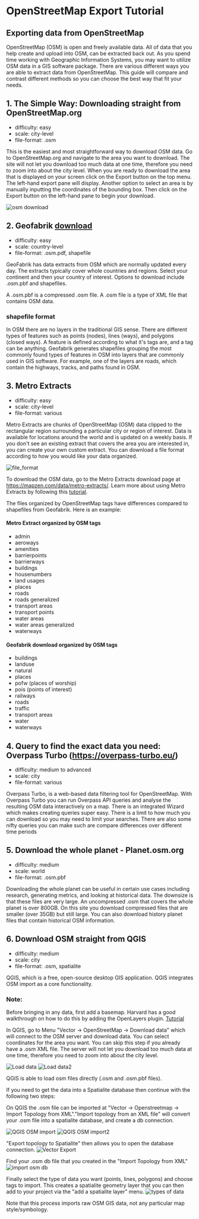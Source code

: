 # OpenStreetMap Export Tutorial

## Exporting data from OpenStreetMap

OpenStreetMap (OSM) is open and freely available data. All of data that you help create and upload into OSM, can be extracted back out. As you spend time working with Geographic Information Systems, you may want to utilize OSM data in a GIS software package. There are various different ways you are able to extract data from OpenStreetMap. This guide will compare and contrast different methods so you can choose the best way that fit your needs.

## 1. The Simple Way: Downloading straight from OpenStreetMap.org

- difficulty: easy
- scale: city-level
- file-format: .osm

This is the easiest and most straightforward way to download OSM data. Go to OpenStreetMap.org and navigate to the area you want to download. The site will not let you download too much data at one time, therefore you need to zoom into about the city level. When you are ready to download the area that is displayed on your screen click on the Export button on the top menu. The left-hand export pane will display. Another option to select an area is by manually inputting the coordinates of the bounding box. Then click on the Export button on the left-hand pane to begin your download. 

![osm download](assets/osm_website_export_annotated.png)

## 2. Geofabrik [download](http://download.geofabrik.de/)

- difficulty: easy
- scale: country-level
- file-format: .osm.pdf, shapefile

GeoFabrik has data extracts from OSM which are normally updated every day. The extracts typically cover whole countries and regions. Select your continent and then your country of interest. Options to download include .osm.pbf and shapefiles. 

A .osm.pbf is a compressed .osm file. A .osm file is a type of XML file that contains OSM data.

### shapefile format
In OSM there are no layers in the traditional GIS sense. There are different types of features such as points (nodes), lines (ways), and polygons (closed ways). A feature is defined according to what it's tags are, and a tag can be anything. Geofabrik generates shapefiles grouping the most commonly found types of features in OSM into layers that are commonly used in GIS software. For example, one of the layers are roads, which contain the highways, tracks, and paths found in OSM.

## 3. Metro Extracts

- difficulty: easy
- scale: city-level
- file-format: various

Metro Extracts are chunks of OpenStreetMap (OSM) data clipped to the rectangular region surrounding a particular city or region of interest. Data is available for locations around the world and is updated on a weekly basis. If you don't see an existing extract that covers the area you are interested in, you can create your own custom extract. You can download a file format according to how you would like your data organized.

![file_format](assets/fileformat.png)

To download the OSM data, go to the Metro Extracts download page at https://mapzen.com/data/metro-extracts/. Learn more about using Metro Extracts by following this [tutorial](https://mapzen.com/documentation/metro-extracts/tutorial/).

The files organized by OpenStreetMap tags have differences compared to shapefiles from Geofabrik. Here is an example:

#### Metro Extract organized by OSM tags
- admin
- aeroways
- amenities
- barrierpoints
- barrierways
- buildings
- housenumbers
- land usages
- places
- roads
- roads generalized
- transport areas
- transport points
- water areas
- water areas generalized
- waterways

#### Geofabrik download organized by OSM tags

- buildings
- landuse
- natural
- places
- pofw (places of worship)
- pois (points of interest)
- railways
- roads
- traffic
- transport areas
- water
- waterways

## 4. Query to find the exact data you need: Overpass Turbo (https://overpass-turbo.eu/)

- difficulty: medium to advanced
- scale: city
- file-format: various

Overpass Turbo, is a web-based data filtering tool for OpenStreetMap. With Overpass Turbo you can run Overpass API queries and analyse the resulting OSM data interactively on a map. There is an integrated Wizard which makes creating queries super easy. There is a limit to how much you can download so you may need to limit your searches. There are also some nifty queries you can make such are compare differences over different time periods 

## 5. Download the whole planet - Planet.osm.org

- difficulty: medium
- scale: world
- file-format: .osm.pbf

Downloading the whole planet can be useful in certain use cases including research, generating metrics, and looking at historical data. The downsize is that these files are very large. An uncompressed .osm that covers the whole planet is over 800GB. On this site you download compressed files that are smaller (over 35GB) but still large. You can also download history planet files that contain historical OSM information.

## 6. Download OSM straight from QGIS

- difficulty: medium
- scale: city
- file-format: .osm, spatialite

QGIS, which is a free, open-source desktop GIS application. QGIS integrates OSM import as a core functionality. 

### Note: 
Before bringing in any data, first add a basemap. Harvard has a good walkthrough on how to do this by adding the OpenLayers plugin. [Tutorial](http://maps.cga.harvard.edu/qgis/wkshop/basemap.php)

In QGIS, go to Menu "Vector -> OpenStreetMap -> Download data" which will connect to the OSM server and download data. You can select coordinates for the area you want. You can skip this step if you already have a .osm XML file. The server will not let you download too much data at one time, therefore you need to zoom into about the city level.

![Load data](assets/vector_Download_Data.PNG)
![Load data2](assets/osm_Download_Data_Window.PNG)

QGIS is able to load osm files directly (.osm and .osm.pbf files). 

If you need to get the data into a Spatialite database then continue with the following two steps:

On QGIS the .osm file can be imported at "Vector -> Openstreetmap -> Import Topology from XML"."Import topology from an XML file" will convert your .osm file into a spatialite database, and create a db connection.

![QGIS OSM import](assets/vector_Import_from_XML_.bmp)
![QGIS OSM import2](assets/import_from_XML.bmp)

"Export topology to Spatialite" then allows you to open the database connection.
![Vector Export](assets/vector_Export_SpatialLite.PNG)

Find your .osm db file that you created in the "Import Topology from XML"
![import osm db](assets/export_Osm_SpatialLite.PNG)

Finally select the type of data you want (points, lines, polygons) and choose tags to import. This creates a spatialite geometry layer that you can then add to your project via the "add a spatialite layer" menu.
![types of data](assets/export_Osm_SpatialLite_Data_Type_Tags.PNG)

Note that this process imports raw OSM GIS data, not any particular map style/symbology.

